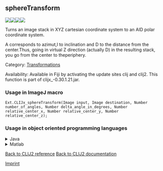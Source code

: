 ## sphereTransform
<img src="images/mini_empty_logo.png"/><img src="images/mini_empty_logo.png"/><img src="images/mini_clijx_logo.png"/><img src="images/mini_empty_logo.png"/>

Turns an image stack in XYZ cartesian coordinate system to an AID polar coordinate system.

A corresponds to azimut,I to inclination and D to the distance from the center.Thus, going in virtual Z direction (actually D) in the resulting stack, you go from the center to theperiphery.

Category: [Transformations](https://clij.github.io/clij2-docs/reference__transform)

Availability: Available in Fiji by activating the update sites clij and clij2.
This function is part of clijx_-0.30.1.21.jar.

### Usage in ImageJ macro
```
Ext.CLIJx_sphereTransform(Image input, Image destination, Number number_of_angles, Number delta_angle_in_degrees, Number relative_center_x, Number relative_center_y, Number relative_center_z);
```


### Usage in object oriented programming languages



<details>

<summary>
Java
</summary>
<pre class="highlight">// init CLIJ and GPU
import net.haesleinhuepf.clijx.CLIJx;
import net.haesleinhuepf.clij.clearcl.ClearCLBuffer;
CLIJx clijx = CLIJx.getInstance();

// get input parameters
ClearCLBuffer input = clijx.push(inputImagePlus);
destination = clijx.create(input);
int number_of_angles = 10;
float delta_angle_in_degrees = 1.0;
float relative_center_x = 2.0;
float relative_center_y = 3.0;
float relative_center_z = 4.0;
</pre>

<pre class="highlight">
// Execute operation on GPU
clijx.sphereTransform(input, destination, number_of_angles, delta_angle_in_degrees, relative_center_x, relative_center_y, relative_center_z);
</pre>

<pre class="highlight">
// show result
destinationImagePlus = clijx.pull(destination);
destinationImagePlus.show();

// cleanup memory on GPU
clijx.release(input);
clijx.release(destination);
</pre>

</details>



<details>

<summary>
Matlab
</summary>
<pre class="highlight">% init CLIJ and GPU
clijx = init_clatlabx();

% get input parameters
input = clijx.pushMat(input_matrix);
destination = clijx.create(input);
number_of_angles = 10;
delta_angle_in_degrees = 1.0;
relative_center_x = 2.0;
relative_center_y = 3.0;
relative_center_z = 4.0;
</pre>

<pre class="highlight">
% Execute operation on GPU
clijx.sphereTransform(input, destination, number_of_angles, delta_angle_in_degrees, relative_center_x, relative_center_y, relative_center_z);
</pre>

<pre class="highlight">
% show result
destination = clijx.pullMat(destination)

% cleanup memory on GPU
clijx.release(input);
clijx.release(destination);
</pre>

</details>



[Back to CLIJ2 reference](https://clij.github.io/clij2-docs/reference)
[Back to CLIJ2 documentation](https://clij.github.io/clij2-docs)

[Imprint](https://clij.github.io/imprint)

